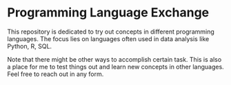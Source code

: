# Programming Language Exchange

This repository is dedicated to try out concepts in different programming languages. The focus lies on languages often used in data analysis like Python, R, SQL.

Note that there might be other ways to accomplish certain task. This is also a place for me to test things out and learn new concepts in other languages. Feel free to reach out in any form.
